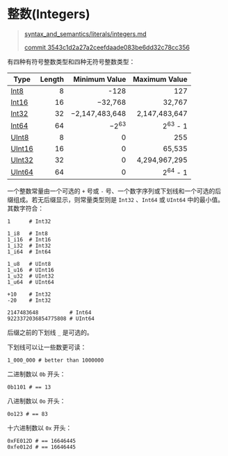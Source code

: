 # 整数(Integers)

> [syntax_and_semantics/literals/integers.md][integers]
>
> [commit 3543c1d2a27a2ceefdaade083be6dd32c78cc356][commit]

[integers]: https://github.com/crystal-lang/crystal-book/blob/master/syntax_and_semantics/literals/integers.md
[commit]: https://github.com/crystal-lang/crystal-book/commit/3543c1d2a27a2ceefdaade083be6dd32c78cc356

有四种有符号整数类型和四种无符号整数类型：

Type | Length  | Minimum Value | Maximum Value
 ---------- | -----------: | -----------: |-----------:
[Int8](http://crystal-lang.org/api/Int8.html)  | 8       | -128 | 127
[Int16](http://crystal-lang.org/api/Int16.html)  | 16 | −32,768 | 32,767
[Int32](http://crystal-lang.org/api/Int32.html) | 32  | −2,147,483,648 | 2,147,483,647
[Int64](http://crystal-lang.org/api/Int64.html)   |  64 | −2<sup>63</sup> | 2<sup>63</sup> - 1
[UInt8](http://crystal-lang.org/api/UInt8.html) | 8 |  0 | 255
[UInt16](http://crystal-lang.org/api/UInt16.html) | 16 | 0 | 65,535
[UInt32](http://crystal-lang.org/api/UInt32.html) | 32 |  0 | 4,294,967,295
[UInt64](http://crystal-lang.org/api/UInt64.html) | 64 | 0 | 2<sup>64</sup> - 1

一个整数常量由一个可选的 `+` 号或 `-` 号、一个数字序列或下划线和一个可选的后缀组成。若无后缀显示，则常量类型则是 `Int32` 、`Int64` 或 `UInt64` 中的最小值。其数字符合：

```crystal
1      # Int32

1_i8   # Int8
1_i16  # Int16
1_i32  # Int32
1_i64  # Int64

1_u8   # UInt8
1_u16  # UInt16
1_u32  # UInt32
1_u64  # UInt64

+10    # Int32
-20    # Int32

2147483648          # Int64
9223372036854775808 # UInt64
```

后缀之前的下划线 `_` 是可选的。

下划线可以让一些数更可读：

```crystal
1_000_000 # better than 1000000
```

二进制数以 `0b` 开头：

```crystal
0b1101 # == 13
```

八进制数以 `0o` 开头：

```crystal
0o123 # == 83
```

十六进制数以 `0x` 开头：

```crystal
0xFE012D # == 16646445
0xfe012d # == 16646445
```
